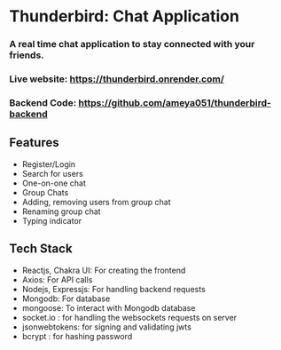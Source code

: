 # Thunderbird: Chat Application

### A real time chat application to stay connected with your friends.

### Live website: https://thunderbird.onrender.com/

### Backend Code: https://github.com/ameya051/thunderbird-backend

## Features

* Register/Login
* Search for users
* One-on-one chat
* Group Chats
* Adding, removing users from group chat
* Renaming group chat
* Typing indicator

## Tech Stack

* Reactjs, Chakra UI: For creating the frontend
* Axios: For API calls
* Nodejs, Expressjs: For handling backend requests
* Mongodb: For database
* mongoose: To interact with Mongodb database
* socket.io : for handling the websockets requests on server
* jsonwebtokens: for signing and validating jwts
* bcrypt : for hashing password
